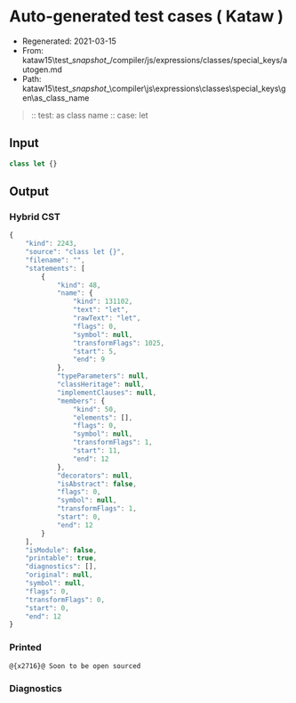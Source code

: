 # Auto-generated test cases ( Kataw )
- Regenerated: 2021-03-15
- From: kataw15\test\__snapshot__/compiler/js/expressions/classes/special_keys/autogen.md
- Path: kataw15\test\__snapshot__\compiler\js\expressions\classes\special_keys\gen\as_class_name
> :: test: as class name
> :: case: let
## Input

`````js
class let {}
`````

## Output

### Hybrid CST

```javascript
{
    "kind": 2243,
    "source": "class let {}",
    "filename": "",
    "statements": [
        {
            "kind": 48,
            "name": {
                "kind": 131102,
                "text": "let",
                "rawText": "let",
                "flags": 0,
                "symbol": null,
                "transformFlags": 1025,
                "start": 5,
                "end": 9
            },
            "typeParameters": null,
            "classHeritage": null,
            "implementClauses": null,
            "members": {
                "kind": 50,
                "elements": [],
                "flags": 0,
                "symbol": null,
                "transformFlags": 1,
                "start": 11,
                "end": 12
            },
            "decorators": null,
            "isAbstract": false,
            "flags": 0,
            "symbol": null,
            "transformFlags": 1,
            "start": 0,
            "end": 12
        }
    ],
    "isModule": false,
    "printable": true,
    "diagnostics": [],
    "original": null,
    "symbol": null,
    "flags": 0,
    "transformFlags": 0,
    "start": 0,
    "end": 12
}
```

### Printed

```javascript
@{x2716}@ Soon to be open sourced
```

### Diagnostics

```javascript

```

